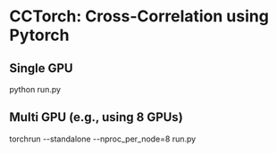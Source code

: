 # CCTorch: Cross-Correlation using Pytorch

## Single GPU
python run.py

## Multi GPU (e.g., using 8 GPUs)
torchrun --standalone --nproc_per_node=8 run.py
